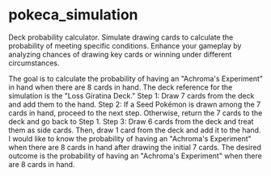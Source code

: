 # pokeca_simulation
 Deck probability calculator. Simulate drawing cards to calculate the probability of meeting specific conditions. Enhance your gameplay by analyzing chances of drawing key cards or winning under different circumstances.

<Goal>
The goal is to calculate the probability of having an "Achroma's Experiment" in hand when there are 8 cards in hand. The deck reference for the simulation is the "Loss Giratina Deck."
<Procedure>
Step 1: Draw 7 cards from the deck and add them to the hand.
Step 2: If a Seed Pokémon is drawn among the 7 cards in hand, proceed to the next step. Otherwise, return the 7 cards to the deck and go back to Step 1.
Step 3: Draw 6 cards from the deck and treat them as side cards. Then, draw 1 card from the deck and add it to the hand.
I would like to know the probability of having an "Achroma's Experiment" when there are 8 cards in hand after drawing the initial 7 cards.

<Desired Outcome>
The desired outcome is the probability of having an "Achroma's Experiment" when there are 8 cards in hand.
  
  
